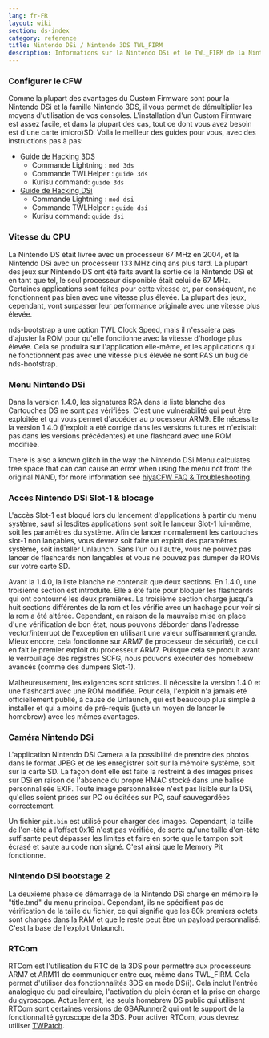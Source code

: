 ```yaml
---
lang: fr-FR
layout: wiki
section: ds-index
category: reference
title: Nintendo DSi / Nintendo 3DS TWL_FIRM
description: Informations sur la Nintendo DSi et le TWL_FIRM de la Nintendo 3DS
---
```


### Configurer le CFW
Comme la plupart des avantages du Custom Firmware sont pour la Nintendo DSi et la famille Nintendo 3DS, il vous permet de démultiplier les moyens d'utilisation de vos consoles. L'installation d'un Custom Firmware est assez facile, et dans la plupart des cas, tout ce dont vous avez besoin est d'une carte (micro)SD. Voila le meilleur des guides pour vous, avec des instructions pas à pas:

- [Guide de Hacking 3DS](https://3ds.hacks.guide)
   - Commande Lightning : `mod 3ds`
   - Commande TWLHelper : `guide 3ds`
   - Kurisu command: `guide 3ds`
- [Guide de Hacking DSi](https://dsi.cfw.guide)
   - Commande Lightning : `mod dsi`
   - Commande TWLHelper : `guide dsi`
   - Kurisu command: `guide dsi`

### Vitesse du CPU
La Nintendo DS était livrée avec un processeur 67 MHz en 2004, et la Nintendo DSi avec un processeur 133 MHz cinq ans plus tard. La plupart des jeux sur Nintendo DS ont été faits avant la sortie de la Nintendo DSi et en tant que tel, le seul processeur disponible était celui de 67 MHz. Certaines applications sont faites pour cette vitesse et, par conséquent, ne fonctionnent pas bien avec une vitesse plus élevée. La plupart des jeux, cependant, vont surpasser leur performance originale avec une vitesse plus élevée.

nds-bootstrap a une option TWL Clock Speed, mais il n'essaiera pas d'ajuster la ROM pour qu'elle fonctionne avec la vitesse d'horloge plus élevée. Cela se produira sur l'application elle-même, et les applications qui ne fonctionnent pas avec une vitesse plus élevée ne sont PAS un bug de nds-bootstrap.

### Menu Nintendo DSi
Dans la version 1.4.0, les signatures RSA dans la liste blanche des Cartouches DS ne sont pas vérifiées. C'est une vulnérabilité qui peut être exploitée et qui vous permet d'accéder au processeur ARM9. Elle nécessite la version 1.4.0 (l'exploit a été corrigé dans les versions futures et n'existait pas dans les versions précédentes) et une flashcard avec une ROM modifiée.

There is also a known glitch in the way the Nintendo DSi Menu calculates free space that can can cause an error when using the menu not from the original NAND, for more information see [hiyaCFW FAQ & Troubleshooting](../hiyacfw/faq#the-free-space-bug).

### Accès Nintendo DSi Slot-1 & blocage
L'accès Slot-1 est bloqué lors du lancement d'applications à partir du menu système, sauf si lesdites applications sont soit le lanceur Slot-1 lui-même, soit les paramètres du système. Afin de lancer normalement les cartouches slot-1 non lançables, vous devrez soit faire un exploit des paramètres système, soit installer Unlaunch. Sans l'un ou l'autre, vous ne pouvez pas lancer de flashcards non lançables et vous ne pouvez pas dumper de ROMs sur votre carte SD.

Avant la 1.4.0, la liste blanche ne contenait que deux sections. En 1.4.0, une troisième section est introduite. Elle a été faite pour bloquer les flashcards qui ont contourné les deux premières. La troisième section charge jusqu'à huit sections différentes de la rom et les vérifie avec un hachage pour voir si la rom a été altérée. Cependant, en raison de la mauvaise mise en place d'une vérification de bon état, nous pouvons déborder dans l'adresse vector/interrupt de l'exception en utilisant une valeur suffisamment grande. Mieux encore, cela fonctionne sur ARM7 (le processeur de sécurité), ce qui en fait le premier exploit du processeur ARM7. Puisque cela se produit avant le verrouillage des registres SCFG, nous pouvons exécuter des homebrew avancés (comme des dumpers Slot-1).

Malheureusement, les exigences sont strictes. Il nécessite la version 1.4.0 et une flashcard avec une ROM modifiée. Pour cela, l'exploit n'a jamais été officiellement publié, à cause de Unlaunch, qui est beaucoup plus simple à installer et qui a moins de pré-requis (juste un moyen de lancer le homebrew) avec les mêmes avantages.

### Caméra Nintendo DSi
L'application Nintendo DSi Camera a la possibilité de prendre des photos dans le format JPEG et de les enregistrer soit sur la mémoire système, soit sur la carte SD. La façon dont elle est faite la restreint à des images prises sur DSi en raison de l'absence du propre HMAC stocké dans une balise personnalisée EXIF. Toute image personnalisée n'est pas lisible sur la DSi, qu'elles soient prises sur PC ou éditées sur PC, sauf sauvegardées correctement.

Un fichier `pit.bin` est utilisé pour charger des images. Cependant, la taille de l'en-tête à l'offset 0x16 n'est pas vérifiée, de sorte qu'une taille d'en-tête suffisante peut dépasser les limites et faire en sorte que le tampon soit écrasé et saute au code non signé. C'est ainsi que le Memory Pit fonctionne.

### Nintendo DSi bootstage 2
La deuxième phase de démarrage de la Nintendo DSi charge en mémoire le "title.tmd" du menu principal. Cependant, ils ne spécifient pas de vérification de la taille du fichier, ce qui signifie que les 80k premiers octets sont chargés dans la RAM et que le reste peut être un payload personnalisé. C'est la base de l'exploit Unlaunch.

### RTCom
RTCom est l'utilisation du RTC de la 3DS pour permettre aux processeurs ARM7 et ARM11 de communiquer entre eux, même dans TWL_FIRM. Cela permet d'utiliser des fonctionnalités 3DS en mode DS(i). Cela inclut l'entrée analogique du pad circulaire, l'activation du plein écran et la prise en charge du gyroscope. Actuellement, les seuls homebrew DS public qui utilisent RTCom sont certaines versions de GBARunner2 qui ont le support de la fonctionnalité gyroscope de la 3DS. Pour activer RTCom, vous devrez utiliser [TWPatch](https://gbatemp.net/threads/542694/).
